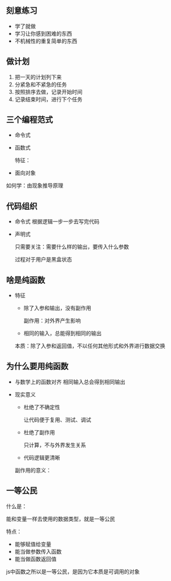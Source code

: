 ## 刻意练习

- 学了就做
- 学习让你感到困难的东西
- 不机械性的重复简单的东西

## 做计划

1. 把一天的计划列下来
2. 分紧急和不紧急的任务
3. 按照排序去做，记录开始时间
4. 记录结束时间，进行下个任务

## 三个编程范式

- 命令式

- 函数式

  特征：

- 面向对象

如何学：由现象推导原理

## 代码组织

- 命令式
  根据逻辑一步一步去写完代码

- 声明式

  只需要关注：需要什么样的输出，要传入什么参数

  过程对于用户是黑盒状态

## 啥是纯函数

- 特征

  - 除了入参和输出，没有副作用

    副作用：对外界产生影响

  - 相同的输入，总能得到相同的输出

  本质：除了入参和返回值，不以任何其他形式和外界进行数据交换

## 为什么要用纯函数

- 与数学上的函数对齐
  相同输入总会得到相同输出

- 现实意义

  - 杜绝了不确定性

    让代码便于复用、测试、调试

  - 杜绝了副作用

    只计算，不与外界发生关系

  - 代码逻辑更清晰

  副作用的意义：

## 一等公民

什么是：

能和变量一样去使用的数据类型，就是一等公民

特点：

- 能够赋值给变量
- 能当做参数传入函数
- 能当做函数返回值

js中函数之所以是一等公民，是因为它本质是可调用的对象